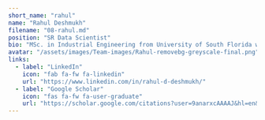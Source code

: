 ```yaml
---
short_name: "rahul"
name: "Rahul Deshmukh"
filename: "08-rahul.md"
position: "SR Data Scientist"
bio: "MSc. in Industrial Engineering from University of South Florida with 3+ years of experience in developing graph analytics solutions in PN National Lab. and City of Largo​"
avatar: "/assets/images/Team-images/Rahul-removebg-greyscale-final.png"
links:
  - label: "LinkedIn"
    icon: "fab fa-fw fa-linkedin"
    url: "https://www.linkedin.com/in/rahul-d-deshmukh/"
  - label: "Google Scholar"
    icon: "fas fa-fw fa-user-graduate"
    url: "https://scholar.google.com/citations?user=9anarxcAAAAJ&hl=en&oi=sra"
---
```

